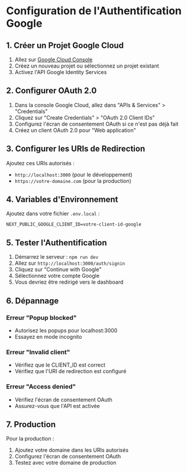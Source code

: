 # Configuration de l'Authentification Google

## 1. Créer un Projet Google Cloud

1. Allez sur [Google Cloud Console](https://console.cloud.google.com/)
2. Créez un nouveau projet ou sélectionnez un projet existant
3. Activez l'API Google Identity Services

## 2. Configurer OAuth 2.0

1. Dans la console Google Cloud, allez dans "APIs & Services" > "Credentials"
2. Cliquez sur "Create Credentials" > "OAuth 2.0 Client IDs"
3. Configurez l'écran de consentement OAuth si ce n'est pas déjà fait
4. Créez un client OAuth 2.0 pour "Web application"

## 3. Configurer les URIs de Redirection

Ajoutez ces URIs autorisés :

- `http://localhost:3000` (pour le développement)
- `https://votre-domaine.com` (pour la production)

## 4. Variables d'Environnement

Ajoutez dans votre fichier `.env.local` :

```env
NEXT_PUBLIC_GOOGLE_CLIENT_ID=votre-client-id-google
```

## 5. Tester l'Authentification

1. Démarrez le serveur : `npm run dev`
2. Allez sur `http://localhost:3000/auth/signin`
3. Cliquez sur "Continue with Google"
4. Sélectionnez votre compte Google
5. Vous devriez être redirigé vers le dashboard

## 6. Dépannage

### Erreur "Popup blocked"

- Autorisez les popups pour localhost:3000
- Essayez en mode incognito

### Erreur "Invalid client"

- Vérifiez que le CLIENT_ID est correct
- Vérifiez que l'URI de redirection est configuré

### Erreur "Access denied"

- Vérifiez l'écran de consentement OAuth
- Assurez-vous que l'API est activée

## 7. Production

Pour la production :

1. Ajoutez votre domaine dans les URIs autorisés
2. Configurez l'écran de consentement OAuth
3. Testez avec votre domaine de production
